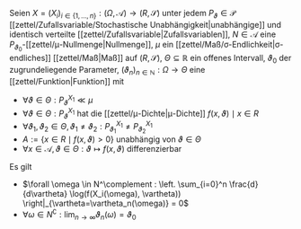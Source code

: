 Seien $X = (X_i)_{i \in \{ 1, \dots, n \}} : (\Omega, \mathcal{A}) \to (R, \mathscr{S})$ unter jedem $P_\vartheta \in \mathcal{P}$ [[zettel/Zufallsvariable/Stochastische Unabhängigkeit|unabhängige]] und identisch verteilte [[zettel/Zufallsvariable|Zufallsvariablen]], $N \in \mathcal{A}$ eine $P_{\vartheta_0}$-[[zettel/μ-Nullmenge|Nullmenge]], $\mu$ ein [[zettel/Maß/σ-Endlichkeit|σ-endliches]] [[zettel/Maß|Maß]] auf $(R, \mathscr{S})$, $\Theta \subseteq \mathbb{R}$ ein offenes Intervall, $\vartheta_0$ der zugrundeliegende Parameter, $(\vartheta_n)_{n \in \mathbb{N}} : \Omega \to \Theta$ eine [[zettel/Funktion|Funktion]] mit
- $\forall \vartheta \in \Theta : P_\vartheta^{X_1} \ll \mu$
- $\forall \vartheta \in \Theta : P_\vartheta^{X_1}$ hat die [[zettel/μ-Dichte|μ-Dichte]] $f(x, \vartheta) \mid x \in R$
- $\forall \vartheta_1, \vartheta_2 \in \Theta, \vartheta_1 \ne \vartheta_2 : P_{\vartheta_1}^{X_1} \ne P_{\vartheta_2}^{X_1}$
- $A := \{ x \in R \mid f(x, \vartheta) \gt 0 \}$ unabhängig von $\vartheta \in \Theta$
- $\forall x \in \mathcal{A}, \vartheta \in \Theta : \vartheta \mapsto f(x, \vartheta)$ differenzierbar

Es gilt
- $\forall \omega \in N^\complement : \left. \sum_{i=0}^n \frac{d}{d\vartheta} \log(f(X_i(\omega), \vartheta)) \right|_{\vartheta=\vartheta_n(\omega)} = 0$
- $\forall \omega \in N^\complement : \lim_{n \to \infty} \vartheta_n(\omega) = \vartheta_0$